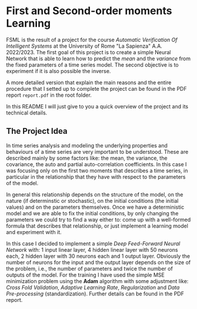 # First and Second-order moments Learning

FSML is the result of a project for the course *Automatic Verification Of Intelligent Systems* at the University of Rome "La Sapienza" A.A. 2022/2023. The first goal of this project is to create a simple Neural Network that is able to learn how to predict the *mean* and the *variance* from the fixed parameters of a time series model. The second objective is to experiment if it is also possible the inverse. 

A more detailed version that explain the main reasons and the entire procedure that I setted up to complete the project can be found in the PDF report `report.pdf` in the root folder. 

In this README I will just give to you a quick overview of the project and its technical details.

## The Project Idea

In time series analysis and modeling the underlying properties and behaviours of a time series are very important to be understood. These are described mainly by some factors like: the mean, the variance, the covariance, the auto and partial auto-correlation coefficients. In this case I was focusing only on the first two moments that describes a time series, in particular in the relationship that they have with respect to the parameters of the model. 

In general this relationship depends on the structure of the model, on the nature (if determinstic or stochastic), on the initial conditions (the initial values) and on the parameters themselves. Once we have a deterministic model and we are able to fix the initial conditions, by only changing the parameters we could try to find a way either to: come up with a well-formed formula that describes that relationship, or just implement a learning model and experiment with it. 

In this case I decided to implement a simple *Deep Feed-Forward Neural Network* with: 1 input linear layer, 4 hidden linear layer with 50 neurons each, 2 hidden layer with 30 neurons each and 1 output layer. Obviously the number of neurons for the input and the output layer depends on the size of the problem, i.e., the number of parameters and twice the number of outputs of the model. For the training I have used the simple MSE minimization problem using the **Adam** algorithm with some adjustment like: *Cross Fold Validation*, *Adaptive Learning Rate*, *Regularization* and *Data Pre-processing* (standardization). Further details can be found in the PDF report. 